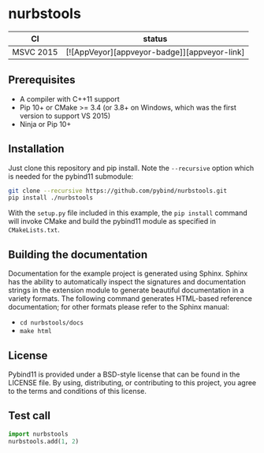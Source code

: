 # nurbstools


|      CI              | status |
|----------------------|--------|
| MSVC 2015            | [![AppVeyor][appveyor-badge]][appveyor-link] |



## Prerequisites

* A compiler with C++11 support
* Pip 10+ or CMake >= 3.4 (or 3.8+ on Windows, which was the first version to support VS 2015)
* Ninja or Pip 10+


## Installation

Just clone this repository and pip install. Note the `--recursive` option which is
needed for the pybind11 submodule:

```bash
git clone --recursive https://github.com/pybind/nurbstools.git
pip install ./nurbstools
```

With the `setup.py` file included in this example, the `pip install` command will
invoke CMake and build the pybind11 module as specified in `CMakeLists.txt`.



## Building the documentation

Documentation for the example project is generated using Sphinx. Sphinx has the
ability to automatically inspect the signatures and documentation strings in
the extension module to generate beautiful documentation in a variety formats.
The following command generates HTML-based reference documentation; for other
formats please refer to the Sphinx manual:

 - `cd nurbstools/docs`
 - `make html`


## License

Pybind11 is provided under a BSD-style license that can be found in the LICENSE
file. By using, distributing, or contributing to this project, you agree to the
terms and conditions of this license.


## Test call

```python
import nurbstools
nurbstools.add(1, 2)
```

[`cibuildwheel`]:          https://cibuildwheel.readthedocs.io
[FAQ]: http://pybind11.rtfd.io/en/latest/faq.html#working-with-ancient-visual-studio-2009-builds-on-windows
[vs2015_runtime]: https://www.microsoft.com/en-us/download/details.aspx?id=48145
[scikit-build]: https://scikit-build.readthedocs.io/en/latest/
